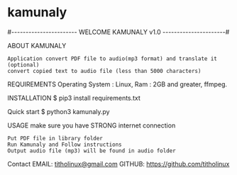 # kamunaly



#----------------------- WELCOME KAMUNALY v1.0 ----------------------#

ABOUT KAMUNALY

    Application convert PDF file to audio(mp3 format) and translate it (optional)
    convert copied text to audio file (less than 5000 characters)

REQUIREMENTS Operating System : Linux, Ram : 2GB and greater, ffmpeg.

INSTALLATION $ pip3 install requirements.txt

Quick start $ python3 kamunaly.py

USAGE make sure you have STRONG internet connection

    Put PDF file in library folder
    Run Kamunaly and Follow instructions
    Output audio file (mp3) will be found in audio folder

Contact EMAIL: titholinux@gmail.com GITHUB: https://github.com/titholinux
